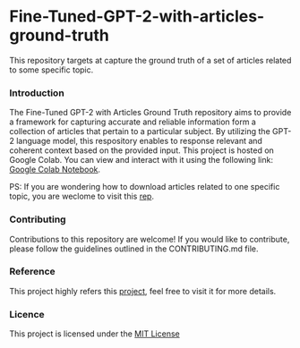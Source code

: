 # Fine-Tuned-GPT-2-with-articles-ground-truth
This repository targets at capture the ground truth of a set of articles related to some specific topic.

### Introduction

The Fine-Tuned GPT-2 with Articles Ground Truth repository aims to provide a framework for capturing accurate and reliable information form a collection of articles that pertain to a particular subject. By utilizing the GPT-2 language model, this respository enables to response relevant and coherent context based on the provided input. This project is hosted on Google Colab. You can view and interact with it using the following link: [Google Colab Notebook](https://colab.research.google.com/drive/1bSSY4OQnF_A5R-68Q2qKyFBDWh8pEfrS?usp=sharing).

PS: If you are wondering how to download articles related to one specific topic, you are weclome to visit this [rep](https://github.com/zz9tf/article_scraper).

### Contributing
Contributions to this repository are welcome! If you would like to contribute, please follow the guidelines outlined in the CONTRIBUTING.md file.

### Reference

This project highly refers this [project](https://python.plainenglish.io/i-fine-tuned-gpt-2-on-100k-scientific-papers-heres-the-result-903f0784fe65?gi=07b7320c472b), feel free to visit it for more details.

### Licence
This project is licensed under the [MIT License](/LICENSE)
